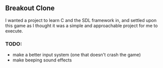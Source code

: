 ## Breakout Clone
I wanted a project to learn C and the SDL framework in, and settled upon this game as I thought it was a simple and approachable project for me to execute.

### TODO:
- make a better input system (one that doesn't crash the game)
- make beeping sound effects
